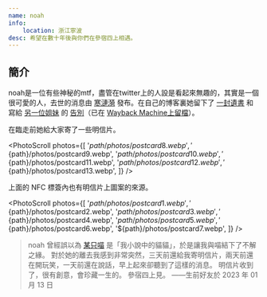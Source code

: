 ```yaml
---
name: noah
info:
    location: 浙江寧波
desc: 希望在數十年後與你們在參宿四上相遇。
---
```


## 簡介

noah是一位有些神秘的mtf，盡管在twitter上的人設是看起來無趣的，其實是一個很可愛的人，去世的消息由 [寒漣漪](https://twitter.com/HANLIANYI520/status/1613697897203367938) 發布。在自己的博客裏她留下了 [一封遺書](https://noname3031.one/article/rip_noah/index.html) 和寫給 [另一位姐妹](https://one-among.us/profile/Anilovr) 的 [告別](https://noname3031.one/article/rip_ani/index.html)（已在 [Wayback Machine上留檔](https://web.archive.org/web/20230121030916/https://noname3031.one/)）。

在臨走前她給大家寄了一些明信片。

<PhotoScroll photos={[
    '${path}/photos/postcard8.webp',
    '${path}/photos/postcard9.webp',
    '${path}/photos/postcard10.webp',
    '${path}/photos/postcard11.webp',
    '${path}/photos/postcard12.webp',
    '${path}/photos/postcard13.webp',
]} />

上面的 NFC 標簽內也有明信片上圖案的來源。

<PhotoScroll photos={[
    '${path}/photos/postcard1.webp',
    '${path}/photos/postcard2.webp',
    '${path}/photos/postcard3.webp',
    '${path}/photos/postcard4.webp',
    '${path}/photos/postcard5.webp',
    '${path}/photos/postcard6.webp',
    '${path}/photos/postcard7.webp',
]} />

> noah 曾經誤以為 [某只喵](https://one-among.us/profile/MioCardMeow) 是「我小說中的貓貓」，於是讓我與喵結下了不解之緣。
> 對於她的離去我感到非常突然，三天前還給我寄明信片，兩天前還在開玩笑，一天前還在說話，早上起來卻聽到了這樣的消息。
> 明信片收到了，很有創意，會珍藏一生的。
> 參宿四上見。
> ——生前好友於 2023 年 01 月 13 日
